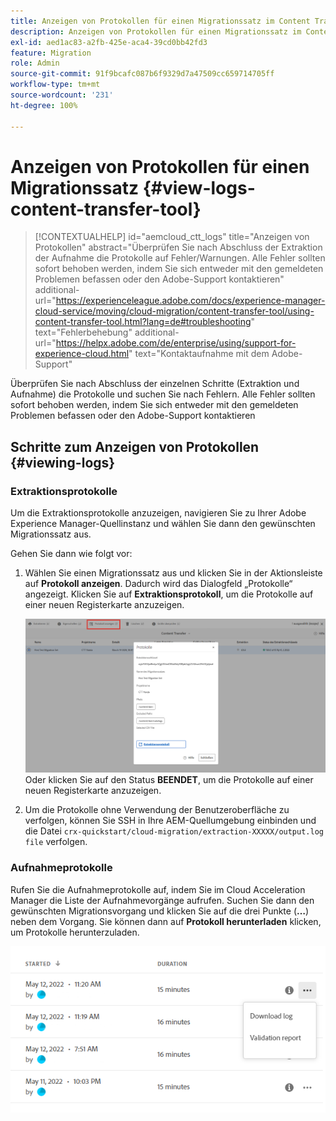 ```yaml
---
title: Anzeigen von Protokollen für einen Migrationssatz im Content Transfer Tool
description: Anzeigen von Protokollen für einen Migrationssatz im Content Transfer Tool
exl-id: aed1ac83-a2fb-425e-aca4-39cd0bb42fd3
feature: Migration
role: Admin
source-git-commit: 91f9bcafc087b6f9329d7a47509cc659714705ff
workflow-type: tm+mt
source-wordcount: '231'
ht-degree: 100%

---
```


# Anzeigen von Protokollen für einen Migrationssatz {#view-logs-content-transfer-tool}


>[!CONTEXTUALHELP]
>id="aemcloud_ctt_logs"
>title="Anzeigen von Protokollen"
>abstract="Überprüfen Sie nach Abschluss der Extraktion der Aufnahme die Protokolle auf Fehler/Warnungen. Alle Fehler sollten sofort behoben werden, indem Sie sich entweder mit den gemeldeten Problemen befassen oder den Adobe-Support kontaktieren"
>additional-url="https://experienceleague.adobe.com/docs/experience-manager-cloud-service/moving/cloud-migration/content-transfer-tool/using-content-transfer-tool.html?lang=de#troubleshooting" text="Fehlerbehebung"
>additional-url="https://helpx.adobe.com/de/enterprise/using/support-for-experience-cloud.html" text="Kontaktaufnahme mit dem Adobe-Support"

Überprüfen Sie nach Abschluss der einzelnen Schritte (Extraktion und Aufnahme) die Protokolle und suchen Sie nach Fehlern.  Alle Fehler sollten sofort behoben werden, indem Sie sich entweder mit den gemeldeten Problemen befassen oder den Adobe-Support kontaktieren

## Schritte zum Anzeigen von Protokollen {#viewing-logs}

### Extraktionsprotokolle

Um die Extraktionsprotokolle anzuzeigen, navigieren Sie zu Ihrer Adobe Experience Manager-Quellinstanz und wählen Sie dann den gewünschten Migrationssatz aus.

Gehen Sie dann wie folgt vor:

1. Wählen Sie einen Migrationssatz aus und klicken Sie in der Aktionsleiste auf **Protokoll anzeigen**. Dadurch wird das Dialogfeld „Protokolle“ angezeigt. Klicken Sie auf **Extraktionsprotokoll**, um die Protokolle auf einer neuen Registerkarte anzuzeigen.

   ![image](/help/journey-migration/content-transfer-tool/assets-ctt/logs.png) \
   Oder klicken Sie auf den Status **BEENDET**, um die Protokolle auf einer neuen Registerkarte anzuzeigen.

1. Um die Protokolle ohne Verwendung der Benutzeroberfläche zu verfolgen, können Sie SSH in Ihre AEM-Quellumgebung einbinden und die Datei `crx-quickstart/cloud-migration/extraction-XXXXX/output.log file` verfolgen.

### Aufnahmeprotokolle

Rufen Sie die Aufnahmeprotokolle auf, indem Sie im Cloud Acceleration Manager die Liste der Aufnahmevorgänge aufrufen. Suchen Sie dann den gewünschten Migrationsvorgang und klicken Sie auf die drei Punkte (**…**) neben dem Vorgang. Sie können dann auf **Protokoll herunterladen** klicken, um Protokolle herunterzuladen.

![Bild](/help/journey-migration/content-transfer-tool/assets-ctt/cttcam28.png)
